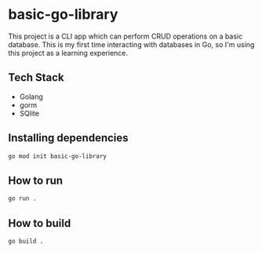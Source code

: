 # basic-go-library
This project is a CLI app which can perform CRUD operations on a basic database. This is my first time interacting with databases in Go, so I'm using this project as a learning experience.


## Tech Stack
- Golang
- gorm
- SQlite


## Installing dependencies

```bash
go mod init basic-go-library
```


## How to run

```bash
go run .
```

## How to build

```bash
go build .
```
